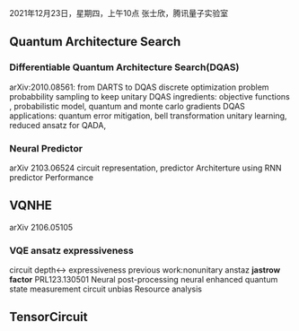 2021年12月23日，星期四，上午10点
张士欣，腾讯量子实验室

## Quantum Architecture Search
### Differentiable Quantum Architecture Search(DQAS)
arXiv:2010.08561: 
from DARTS to DQAS
discrete optimization problem
probabbility sampling to keep unitary
DQAS ingredients: objective functions , probabilistic model, quantum and monte carlo gradients
DQAS applications: quantum error mitigation, bell transformation unitary learning, reduced ansatz for QADA, 
### Neural Predictor
arXiv 2103.06524
circuit representation, predictor Architerture using RNN
predictor Performance
## VQNHE
arXiv 2106.05105
### VQE ansatz expressiveness
circuit depth$\leftrightarrow$ expressiveness
previous work:nonunitary anstaz **jastrow factor** PRL123.130501
Neural post-processing
neural enhanced quantum state
measurement circuit
unbias
Resource analysis
## TensorCircuit



